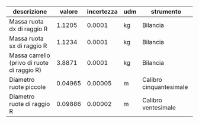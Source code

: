 | descrizione                            | valore  | incertezza | udm | strumento               |
|----------------------------------------|---------|------------|-----|-------------------------|
| Massa ruota dx di raggio R              | 1.1205  | 0.0001     | kg  | Bilancia                |
| Massa ruota sx di raggio R              | 1.1234  | 0.0001     | kg  | Bilancia                |
| Massa carrello (privo di ruote di raggio R) | 3.8871  | 0.0001     | kg  | Bilancia                |
| Diametro ruote piccole                 | 0.04965 | 0.00005    | m   | Calibro cinquantesimale |
| Diametro ruote di raggio R                  | 0.09886 | 0.00002    | m   | Calibro ventesimale     |